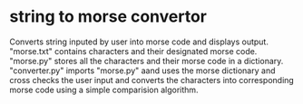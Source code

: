 <h1>string to morse convertor</h1>
<p>Converts string inputed by user into morse code and displays output.
   "morse.txt" contains characters and their designated morse code.
   "morse.py" stores all the characters and their morse code in a dictionary.
   "converter.py" imports "morse.py" aand uses the morse dictionary and cross checks the user input and converts the characters into corresponding morse code using a simple comparision algorithm. 
</p>
